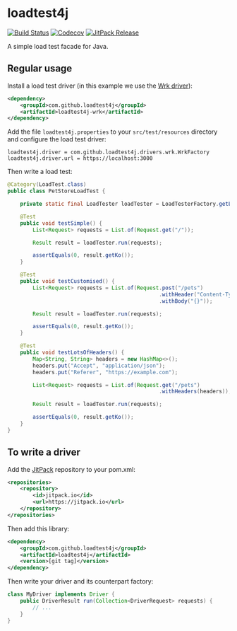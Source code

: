 # loadtest4j

[![Build Status](https://travis-ci.com/loadtest4j/loadtest4j.svg?branch=master)](https://travis-ci.com/loadtest4j/loadtest4j)
[![Codecov](https://codecov.io/gh/loadtest4j/loadtest4j/branch/master/graph/badge.svg)](https://codecov.io/gh/loadtest4j/loadtest4j)
[![JitPack Release](https://jitpack.io/v/com.github.loadtest4j/loadtest4j.svg)](https://jitpack.io/#com.github.loadtest4j/loadtest4j)

A simple load test facade for Java.

## Regular usage

Install a load test driver (in this example we use the [Wrk driver](https://github.com/loadtest4j/loadtest4j-wrk)):

```xml
<dependency>
    <groupId>com.github.loadtest4j</groupId>
    <artifactId>loadtest4j-wrk</artifactId>
</dependency>
```

Add the file `loadtest4j.properties` to your `src/test/resources` directory and configure the load test driver:

```
loadtest4j.driver = com.github.loadtest4j.drivers.wrk.WrkFactory
loadtest4j.driver.url = https://localhost:3000
```

Then write a load test:

```java
@Category(LoadTest.class)
public class PetStoreLoadTest {

    private static final LoadTester loadTester = LoadTesterFactory.getLoadTester();

    @Test
    public void testSimple() {
        List<Request> requests = List.of(Request.get("/"));

        Result result = loadTester.run(requests);

        assertEquals(0, result.getKo());
    }

    @Test
    public void testCustomised() {
        List<Request> requests = List.of(Request.post("/pets")
                                                .withHeader("Content-Type", "application/json")
                                                .withBody("{}"));

        Result result = loadTester.run(requests);

        assertEquals(0, result.getKo());
    }

    @Test
    public void testLotsOfHeaders() {
        Map<String, String> headers = new HashMap<>();
        headers.put("Accept", "application/json");
        headers.put("Referer", "https://example.com");

        List<Request> requests = List.of(Request.get("/pets")
                                                .withHeaders(headers));

        Result result = loadTester.run(requests);

        assertEquals(0, result.getKo());
    }
}
```

## To write a driver

Add the [JitPack](https://jitpack.io) repository to your pom.xml:

```xml
<repositories>
    <repository>
        <id>jitpack.io</id>
        <url>https://jitpack.io</url>
    </repository>
</repositories>
```

Then add this library:

```xml
<dependency>
    <groupId>com.github.loadtest4j</groupId>
    <artifactId>loadtest4j</artifactId>
    <version>[git tag]</version>
</dependency>
```

Then write your driver and its counterpart factory:

```java
class MyDriver implements Driver {
    public DriverResult run(Collection<DriverRequest> requests) {
        // ...
    }
}
```

